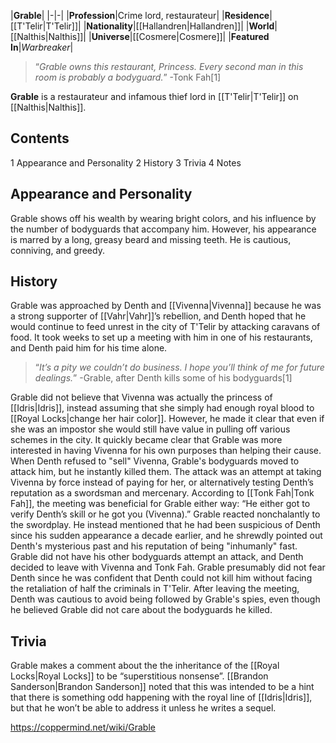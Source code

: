 |**Grable**|
|-|-|
|**Profession**|Crime lord, restaurateur|
|**Residence**|[[T'Telir\|T'Telir]]|
|**Nationality**|[[Hallandren\|Hallandren]]|
|**World**|[[Nalthis\|Nalthis]]|
|**Universe**|[[Cosmere\|Cosmere]]|
|**Featured In**|*Warbreaker*|

>“*Grable owns this restaurant, Princess. Every second man in this room is probably a bodyguard.*”
\-Tonk Fah[1]


**Grable** is a restaurateur and infamous thief lord in [[T'Telir\|T'Telir]] on [[Nalthis\|Nalthis]].

## Contents

1 Appearance and Personality
2 History
3 Trivia
4 Notes


## Appearance and Personality
Grable shows off his wealth by wearing bright colors, and his influence by the number of bodyguards that accompany him. However, his appearance is marred by a long, greasy beard and missing teeth. He is cautious, conniving, and greedy.

## History
Grable was approached by Denth and [[Vivenna\|Vivenna]] because he was a strong supporter of [[Vahr\|Vahr]]’s rebellion, and Denth hoped that he would continue to feed unrest in the city of T'Telir by attacking caravans of food. It took weeks to set up a meeting with him in one of his restaurants, and Denth paid him for his time alone.

>“*It’s a pity we couldn’t do business. I hope you’ll think of me for future dealings.*”
\-Grable, after Denth kills some of his bodyguards[1]

Grable did not believe that Vivenna was actually the princess of [[Idris\|Idris]], instead assuming that she simply had enough royal blood to [[Royal Locks\|change her hair color]]. However, he made it clear that even if she was an impostor she would still have value in pulling off various schemes in the city. It quickly became clear that Grable was more interested in having Vivenna for his own purposes than helping their cause.
When Denth refused to "sell" Vivenna, Grable's bodyguards moved to attack him, but he instantly killed them. The attack was an attempt at taking Vivenna by force instead of paying for her, or alternatively testing Denth’s reputation as a swordsman and mercenary. According to [[Tonk Fah\|Tonk Fah]], the meeting was beneficial for Grable either way: “He either got to verify Denth’s skill or he got you (Vivenna).”
Grable reacted nonchalantly to the swordplay. He instead mentioned that he had been suspicious of Denth since his sudden appearance a decade earlier, and he shrewdly pointed out Denth's mysterious past and his reputation of being "inhumanly" fast. Grable did not have his other bodyguards attempt an attack, and Denth decided to leave with Vivenna and Tonk Fah. Grable presumably did not fear Denth since he was confident that Denth could not kill him without facing the retaliation of half the criminals in T'Telir. After leaving the meeting, Denth was cautious to avoid being followed by Grable's spies, even though he believed Grable did not care about the bodyguards he killed.

## Trivia
Grable makes a comment about the the inheritance of the [[Royal Locks\|Royal Locks]] to be “superstitious nonsense”. [[Brandon Sanderson\|Brandon Sanderson]] noted that this was intended to be a hint that there is something odd happening with the royal line of [[Idris\|Idris]], but that he won’t be able to address it unless he writes a sequel.


https://coppermind.net/wiki/Grable